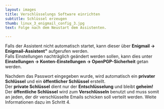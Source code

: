 ```yaml
---
layout: images
title: Verschlüsselungs Software einrichten
subtitle: Schlüssel erzeugen
thumb: linux_3_enigmail_config_3.jpg
text: Folge nach dem Neustart dem Assistenten.  

---
```


Falls der Assistent nicht automatisch startet, kann dieser über **Enigmail -> Enigmail-Assistent"** aufgerufen werden.  
Falls Einstellungen nachträglich geändert werden sollen, kann dies unter **Einstellungen -> Konten-Einstellungen -> OpenPGP-Sicherheit** getan werden.

Nachdem das Passwort eingegeben wurde, wird automatisch ein **privater Schlüssel** und ein **öffentlicher Schlüssel** erstellt.  
Der **private Schlüssel** dient nur der **Entschlüsselung** und bleibt **geheim!**  
Der **öffentliche Schlüssel** wird zum **Verschlüsseln** benutzt und muss somit an jeden, der dir verschlüsselte Emails schicken soll verteilt werden. Weite Informationen dazu im Schritt 4.
